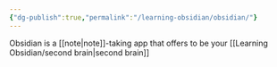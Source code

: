```yaml
---
{"dg-publish":true,"permalink":"/learning-obsidian/obsidian/"}
---
```


Obsidian is a [[note\|note]]-taking app that offers to be your [[Learning Obsidian/second brain\|second brain]] 